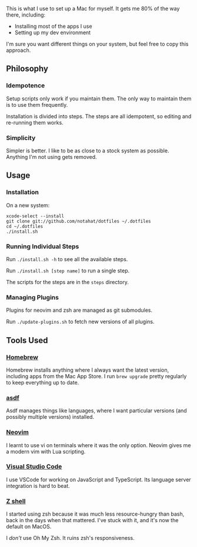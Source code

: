 This is what I use to set up a Mac for myself. It gets me 80% of the way there,
including:

* Installing most of the apps I use
* Setting up my dev environment

I'm sure you want different things on your system, but feel free to copy this
approach.

## Philosophy

### Idempotence

Setup scripts only work if you maintain them. The only way to maintain them is
to use them frequently.

Installation is divided into steps. The steps are all idempotent, so editing
and re-running them works.

### Simplicity

Simpler is better. I like to be as close to a stock system as possible.
Anything I'm not using gets removed.

## Usage

### Installation

On a new system:

    xcode-select --install
    git clone git://github.com/notahat/dotfiles ~/.dotfiles
    cd ~/.dotfiles
    ./install.sh

### Running Individual Steps

Run `./install.sh -h` to see all the available steps.

Run `./install.sh [step name]` to run a single step.

The scripts for the steps are in the `steps` directory.

### Managing Plugins

Plugins for neovim and zsh are managed as git submodules.

Run `./update-plugins.sh` to fetch new versions of all plugins.

## Tools Used

### [Homebrew](https://brew.sh)

Homebrew installs anything where I always want the latest version, including
apps from the Mac App Store. I run `brew upgrade` pretty regularly to keep
everything up to date.

### [asdf](https://asdf-vm.com)

Asdf manages things like languages, where I want particular versions (and
possibly multiple versions) installed.

### [Neovim](https://neovim.io)

I learnt to use vi on terminals where it was the only option. Neovim gives
me a modern vim with Lua scripting.

### [Visual Studio Code](https://code.visualstudio.com)

I use VSCode for working on JavaScript and TypeScript. Its language server
integration is hard to beat.

### [Z shell](https://zsh.sourceforge.io)

I started using zsh because it was much less resource-hungry than bash, back in
the days when that mattered. I've stuck with it, and it's now the default on
MacOS.

I *don't* use Oh My Zsh. It ruins zsh's responsiveness.
